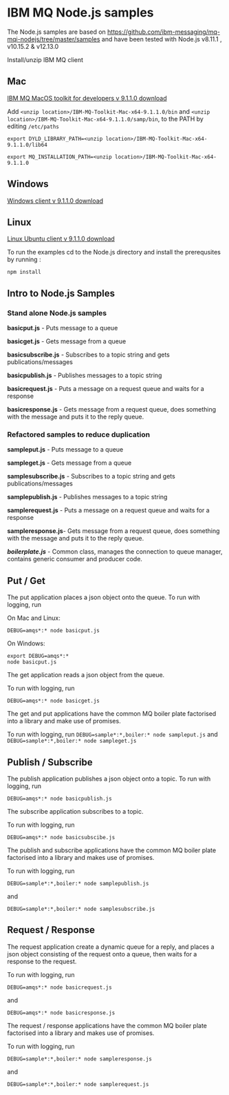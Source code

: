 # IBM MQ Node.js samples
The Node.js samples are based on https://github.com/ibm-messaging/mq-mqi-nodejs/tree/master/samples
and have been tested with Node.js v8.11.1 , v10.15.2 & v12.13.0

Install/unzip IBM MQ client

## Mac

[IBM MQ MacOS toolkit for developers v 9.1.1.0 download](https://public.dhe.ibm.com/ibmdl/export/pub/software/websphere/messaging/mqdev/mactoolkit/)

Add
`<unzip location>/IBM-MQ-Toolkit-Mac-x64-9.1.1.0/bin` and
`<unzip location>/IBM-MQ-Toolkit-Mac-x64-9.1.1.0/samp/bin`, to the PATH by editing `/etc/paths`

`export DYLD_LIBRARY_PATH=<unzip location>/IBM-MQ-Toolkit-Mac-x64-9.1.1.0/lib64`

`export MQ_INSTALLATION_PATH=<unzip location>/IBM-MQ-Toolkit-Mac-x64-9.1.1.0`

## Windows

[Windows client v 9.1.1.0 download](https://www-945.ibm.com/support/fixcentral/swg/selectFixes?parent=ibm~WebSphere&product=ibm/WebSphere/WebSphere+MQ&release=9.1.1&platform=Windows+64-bit,+x86&function=fixId&fixids=9.1.1.0-IBM-MQC-Win64+&useReleaseAsTarget=true&includeSupersedes=0)


## Linux

[Linux Ubuntu client v 9.1.1.0 download](https://www-945.ibm.com/support/fixcentral/swg/selectFixes?parent=ibm~WebSphere&product=ibm/WebSphere/WebSphere+MQ&release=9.1.1&platform=Linux+64-bit,x86_64&function=fixId&fixids=9.1.1.0-IBM-MQC-UbuntuLinuxX64+&useReleaseAsTarget=true&includeSupersedes=0)

To run the examples cd to the Node.js directory and install the
prerequsites by running :

`npm install`


## Intro to Node.js Samples

### Stand alone Node.js samples

**basicput.js** - Puts message to a queue

**basicget.js** - Gets message from a queue

**basicsubscribe.js** - Subscribes to a topic string and gets publications/messages

**basicpublish.js** - Publishes messages to a topic string

**basicrequest.js** - Puts a message on a request queue and waits for a response

**basicresponse.js** - Gets message from a request queue, does something with the message and puts it to the reply queue.


### Refactored samples to reduce duplication

**sampleput.js** - Puts message to a queue

**sampleget.js** - Gets message from a queue

**samplesubscribe.js** - Subscribes to a topic string and gets publications/messages

**samplepublish.js** - Publishes messages to a topic string

**samplerequest.js** - Puts a message on a request queue and waits for a response

**sampleresponse.js**- Gets message from a request queue, does something with the message and puts it to the reply queue.

***boilerplate.js*** - Common class, manages the connection to queue manager, contains generic consumer and producer code.


## Put / Get
The put application places a json object onto the queue.
To run with logging, run

On Mac and Linux:

`DEBUG=amqs*:* node basicput.js`

On Windows:
````
export DEBUG=amqs*:*
node basicput.js
````

The get application reads a json object from the queue.

To run with logging, run

`DEBUG=amqs*:* node basicget.js`

The get and put applications have the common MQ boiler plate
factorised into a library and make use of
promises.

To run with logging, run
`DEBUG=sample*:*,boiler:* node sampleput.js`
and
`DEBUG=sample*:*,boiler:* node sampleget.js`


## Publish / Subscribe
The publish application publishes a json object onto a topic.
To run with logging, run

`DEBUG=amqs*:* node basicpublish.js`

The subscribe application subscribes to a
topic.

To run with logging, run

`DEBUG=amqs*:* node basicsubscibe.js`

The publish and subscribe applications have the common MQ boiler plate
factorised into a library and makes use of
promises.

To run with logging, run

`DEBUG=sample*:*,boiler:* node samplepublish.js`

and

`DEBUG=sample*:*,boiler:* node samplesubscribe.js`


## Request / Response
The request application create a dynamic queue for a reply, and
places a json object consisting of the request onto a queue, then waits
for a response to the request.

To run with logging, run

`DEBUG=amqs*:* node basicrequest.js`

and

`DEBUG=amqs*:* node basicresponse.js`


The request / response applications have the common MQ boiler plate
factorised into a library and makes use of
promises.

To run with logging, run

`DEBUG=sample*:*,boiler:* node sampleresponse.js`

and

`DEBUG=sample*:*,boiler:* node samplerequest.js`

